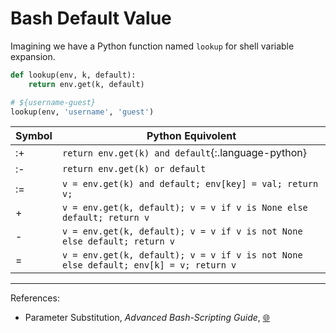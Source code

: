Bash Default Value
==================

Imagining we have a Python function named `lookup` for shell variable expansion.

```python
def lookup(env, k, default):
    return env.get(k, default)

# ${username-guest}
lookup(env, 'username', 'guest')
```

| Symbol | Python Equivolent                                                                    |
| ------ | ------------------------------------------------------------------------------------ |
| :+     | `return env.get(k) and default`{:.language-python}                                                          |
| :-     | `return env.get(k) or default`                                                       |
| :=     | `v = env.get(k) and default; env[key] = val; return v;`                              |
| +      | `v = env.get(k, default); v = v if v is None else default; return v`                 |
| -      | `v = env.get(k, default); v = v if v is not None else default; return v`             |
| =      | `v = env.get(k, default); v = v if v is not None else default; env[k] = v; return v` |

---------------------------------------------

References:
- Parameter Substitution, _Advanced Bash-Scripting Guide_, [:globe_with_meridians:](http://tldp.org/LDP/abs/html/parameter-substitution.html#PARAMSUBREF)